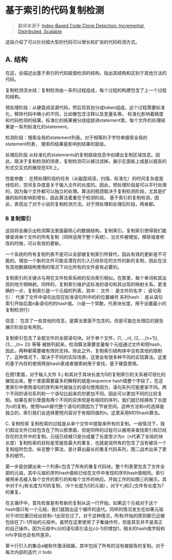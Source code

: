 # 基于索引的代码复制检测
 > 翻译来源于 [Index-Based Code Clone Detection: Incremental, Distributed, Scalable](http://www4.in.tum.de/~juergens/publications/icsm2010_crc.pdf) 

这段介绍了可以针对超大型的代码可以增长和扩张的代码检测方式。

## A. 结构
在这，会描述出基于索引的代码赋值检测的结构，指出其结构和区别于其他方法的代码。

复制检测流水线：复制检测由一系列过程组成，每个过程的构建包含了上一个过程的结构。

预处理阶段：从硬盘阅读源代码，然后将其划分成token组成。这个过程需要标准化，移除代码中微小的不同，比如像包含注释以及变量名等。
标准化影响着精度和代码检测的结果。标准化的结果被分成组放进statement里。每个文件的处理结果是一系列标准化的statement。

检测阶段：搜索全局的statement列表。对于相等的子字符串搜索全局的statement列表，
搜索的结果是影响到结果的层级。

处理后阶段 从标准化的statements的复制层级信息中创建出复制区域信息。因此，取决于复制检测的场景，复制检测可以被过滤掉，展示在面板上或是以报告的形式交互式的展现在IDE上。

性能参数： 在预处理阶段的任务（从磁盘阅读，扫描，标准化）的时间复杂度是线性的，空间复杂度是关于输入文件的长度的。因此，预处理阶段是可以平行处理的，因为每个文件都可以独立的处理。算法的瓶颈取决于复制检测阶段，尤其是扩展的如何影响到增长，因此算法着重在于检测阶段。
基于索引的复制检测，因此，表现出了对于小说的复制检测方法。对于预处理和处理后阶段，两者都。

### B 复制索引
这段将会展示出检测算法里面最核心的数据结构，复制索引。复制索引使得我们能够查询单个文件的所有复制（同样适用于整个系统），当文件被增加，移除或者修改的时候，可以有效的更新。

一个系统的所有复制列表不是可以全部被复制索引所替代，因此有效的更新是不可能的。增加一个新的文件可能会潜在的引入已经存在的文件的新的复制，因此在没有其他数据结构使用的情况下对比所有的文件是有必要的。

复制索引的关键点与用在文件检索系统的反向索引相似。在那里，每个单词和其出现的地方相映射。同样的，复制索引维护这标准的语句和其出现的映射关系。更准确的一点，复制索引是一个元祖的列表，其中：
文件： 是文件的名字；
语句索引： 代表了文件中语句出现在标准语句列中的的位置编号
系列hash： 是从语句索引开始后面n条语句的的hash值。（n是一个常数，代表块长度，用于设置最小的复制检测行）

信息： 包含了一些其他的信息，是算法里面不包含的。但是可能在处理后的报告展示阶段会有用到。

复制索引包含了全部文件的全部语句块。对于单个文件，(1,...,n), (2,...,(n+1)), (3,...,(n+ 2)) 等等 被排列起来。检测算法需要变量每个元组通过文件和短hash，因此，两种都需要被有效的支持。除此之外，复制索引结构体中没有其他的限制了。这种情况下，取决于不同的实际场景，这里会有很多种不同的实现算法。这里的基于内存的使用两张hash表或者搜索树用于查找，基于硬盘使用。

在图1里面，对于输入文件 X.j 和其对于其块长度为5的复制索引的关系被可视化的展现出来。整个里面需要最多的解释的就是sequence hash值整个字段了。在这里索引中使用语句的序列来代替独立的语句使用因为，语句系列可能更家不同。两个不同的语句系列和一个语句比起来坑你更加不同。因此可以更加不同的比较复制。如果在索引里面有两个不同的实体但是有相同的序列，我们就已经拥有了长度为n的复制。使用hash替代整个语句的原因为了节省空间。这种方法和n的选择是独立的，索引我们会选择更短内容对于有相同值的n。这里采用MD5hash算法。

C. 复制检索
复制检索的过程是从单个文件中提取来所有的复制。一般情况下，我们假设文件已经包含在了所以那里面，但是同样的过程可以被用来查找索引和已经存在的文件中的复制。元组已经被只是分成量了长度至少为n（n代表了全局的块长度）复制检索的目标是至报告最大的重复，也就是说所有的包含了没有被另一个复制组所包含。纵览整个算法，是计算出最长的重复代码系列，图二战术出来了更多的细节。

第一步是创建出来一个列表c包含了所有的重复代码块。整个列表里包含了文件全部的元祖，其中元祖的序列hash值和已经在文件中发现的序列hash值相同。索引被用来去接入每个文件的索引的和每个文件的响应。开始工作的如图三的展示。其中对于X.j有长度为10的复制，（6个长度为5的元祖），对于Y.j和Z.j文件有长度为7的重复。

在主循环中，首先检查是有有新的复制从这一行开始。如果这个元祖对于这个hash值只有一个元祖，我们就跳出这个循环的迭代。同样的情况发生在如果元祖对于i的位置已经出现有i-1出现在过了。对于这种情况，所有i开始的原则都已近被包括在了i-1开始的元祖中。虽然在这里使用了子集操作符，但是其实并不是真正的自己操作。因为元祖中c(i)的语句索引会比c(i-1)的增加1，相关的hash值字段和info字段也会有所差异。

第十行引入的集合a被称作激活结婚，其中包括了所有的没有被报告的复制。对于每次内部的迭代
// todo
